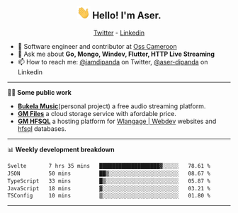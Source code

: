 <h2 align="center"> <img src="https://github.com/gabriel-TheCode/gabriel-TheCode/blob/master/gifs/Hi.gif" width="30px"> Hello! I'm Aser.</h2>
<p align="center">
  <a href="https://twitter.com/iamdipanda">Twitter</a> - 
  <a href="https://www.linkedin.com/in/aser-dipanda/">Linkedin</a>
</p>


- 🔭 Software engineer and contributor at [Oss Cameroon](https://github.com/osscameroon)
- 💬 Ask me about **Go, Mongo, Windev, Flutter, HTTP Live Streaming**
- 📫 How to reach me: [@iamdipanda](https://twitter.com/iamdipanda) on Twitter, [@aser-dipanda](https://www.linkedin.com/in/aser-dipanda/) on Linkedin

-------

👨‍💻 **Some public work**

- **[Bukela Music](https://music.bukela.co)**(personal project) a free audio streaming platform. 
- **[GM Files](https://gamesmania.io)** a cloud storage service with afordable price.
- **[GM HFSQL](https://gamesmania.io)** a hosting platform for [Wlangage | Webdev](https://pcsoft.fr/webdev/index.html) websites and [hfsql](https://pcsoft.fr/accueilpub/hfsql.htm) databases.
-------

📊 **Weekly development breakdown**

<!--START_SECTION:waka-->

```txt
Svelte       7 hrs 35 mins   ███████████████████▓░░░░░   78.61 %
JSON         50 mins         ██▒░░░░░░░░░░░░░░░░░░░░░░   08.67 %
TypeScript   33 mins         █▒░░░░░░░░░░░░░░░░░░░░░░░   05.87 %
JavaScript   18 mins         ▓░░░░░░░░░░░░░░░░░░░░░░░░   03.21 %
TSConfig     10 mins         ▒░░░░░░░░░░░░░░░░░░░░░░░░   01.80 %
```

<!--END_SECTION:waka-->

-------
